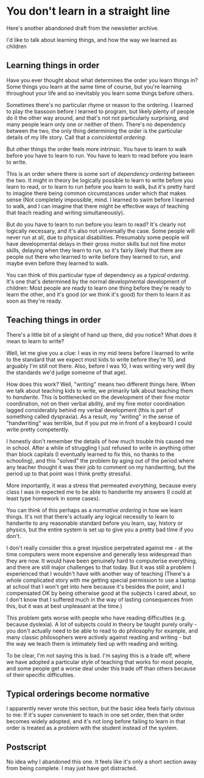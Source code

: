# You don't learn in a straight line

Here's another abandoned draft from the newsletter archive.

I'd like to talk about learning things, and how the way we learned as
children

## Learning things in order

Have you ever thought about what determines the order you learn things
in? Some things you learn at the same time of course, but you're
learning throughout your life and so inevitably you learn some things
before others.

Sometimes there's no particular rhyme or reason to the ordering. I
learned to play the bassoon before I learned to program, but likely
plenty of people do it the other way around, and that's not not
particularly surprising, and many people learn only one or neither of
them. There's no dependency between the two, the only thing determining
the order is the particular details of my life story. Call that a
*coincidental ordering*.

But other things the order feels more intrinsic. You have to learn to
walk before you have to learn to run. You have to learn to read before
you learn to write.

This is an order where there is some sort of *dependency* *ordering*
between the two. It might in theory be logically possible to learn to
write before you learn to read, or to learn to run before you learn to
walk, but it's pretty hard to imagine there being common circumstances
under which that makes sense (Not completely impossible, mind. I learned to swim before I learned to
walk, and I can imagine that there might be effective ways of teaching
that teach reading and writing simultaneously).

But do you have to learn to run before you learn to read? It's clearly
not logically necessary, and it's also not universally the case. Some
people will never run at all, due to physical disabilities. Presumably
some people will have developmental delays in their gross motor skills
but not fine motor skills, delaying when they learn to run, so it's
fairly likely that there are people out there who learned to write
before they learned to run, and maybe even before they learned to walk.

You can think of this particular type of dependency as a *typical
ordering*. It's one that's determined by the normal developmental
development of children: Most people are ready to learn one thing before
they're ready to learn the other, and it's good (or we think it's good)
for them to learn it as soon as they're ready.

## Teaching things in order

There's a little bit of a sleight of hand up there, did you notice? What
does it mean to learn to write?

Well, let me give you a clue: I was in my mid teens before I learned to
write to the standard that we expect most kids to write before they're
10, and arguably I'm still not there. Also, before I was 10, I was
writing very well (by the standards we'd judge someone of that age).

How does this work? Well, "writing" means two different things here.
When we talk about teaching kids to write, we primarily talk about
teaching them to *handwrite*. This is bottlenecked on the development of
their fine motor coordination, not on their verbal ability, and my fine
motor coordination lagged considerably behind my verbal development
(this is part of something called dyspraxia). As a result, my "writing"
in the sense of "handwriting" was terrible, but if you put me in front
of a keyboard I could write pretty competently.

I honestly don't remember the details of how much trouble this caused me
in school. After a while of struggling I just refused to write in
anything other than block capitals (I eventually learned to fix this, no
thanks to the schooling), and this "solved" the problem by aging out of
the period where any teacher thought it was their job to comment on my
handwriting, but the period up to that point was I think pretty
stressful.

More importantly, it was a stress that permeated *everything*, because
every class I was in expected me to be able to handwrite my answers (I
could at least type homework in some cases).

You can think of this perhaps as a *normative ordering* in how we learn
things. It's not that there's actually any logical necessity to learn to
handwrite to any reasonable standard before you learn, say, history or
physics, but the entire system is set up to give you a pretty bad time
if you don't.

I don't really consider this a great injustice perpetrated against me -
at the time computers were more expensive and generally less widespread
than they are now. It would have been genuinely hard to computerise
everything, and there are still major challenges to that today. But it
was still a problem I experienced that I wouldn't have with another way
of teaching (There's a whole complicated story with me getting special permission to
use a laptop at school that I won't get into here because it's besides
the point, and I compensated OK by being otherwise good at the subjects
I cared about, so I don't know that I suffered much in the way of
lasting consequences from this, but it was at best unpleasant at the
time.)

This problem gets worse with people who have reading difficulties (e.g.
because dyslexia). A lot of subjects could in theory be taught purely
orally - you don't actually need to be able to read to do philosophy for
example, and many classic philosophers were actively against reading and
writing - but the way we teach them is intimately tied up with reading
and writing.

To be clear, I'm not saying this is bad. I'm saying this is a trade off,
where we have adopted a particular style of teaching that works for most
people, and some people get a worse deal under this trade off than
others because of their specific difficulties.

## Typical orderings become normative

I apparently never wrote this section, but the basic idea feels fairly obvious to me: If it's super convenient to teach in one set order, then that order becomes widely adopted, and it's not long before failing to learn in that order is treated as a problem with the student instead of the system.

## Postscript

No idea why I abandoned this one. It feels like it's only a short section away from being complete. I may just have got distracted.
